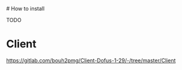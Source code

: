 # How to install

TODO

# Client

https://gitlab.com/bouh2pmg/Client-Dofus-1-29/-/tree/master/Client